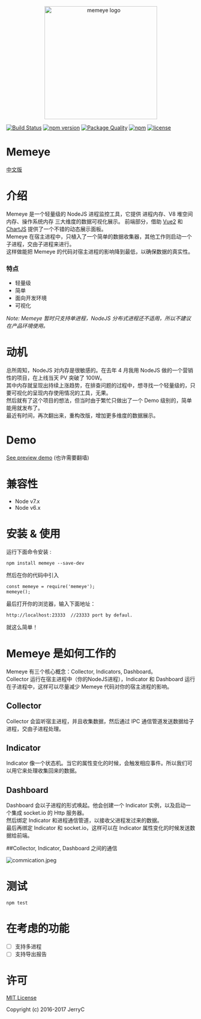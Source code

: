 <div align="center">
  <img width="300" heigth="300" src="/assets/memeye-logo.png" alt="memeye logo">
</div>

[![Build Status](https://travis-ci.org/JerryC8080/Memeye.svg?branch=master)](https://travis-ci.org/JerryC8080/Memeye) 
[![npm version](https://badge.fury.io/js/memeye.svg)](https://badge.fury.io/js/memeye) 
[![Package Quality](http://npm.packagequality.com/shield/memeye.svg)](http://packagequality.com/#?package=memeye) 
[![npm](https://img.shields.io/npm/dt/memeye.svg)](https://www.npmjs.com/package/memeye)
[![license](https://img.shields.io/github/license/mashape/apistatus.svg)](https://github.com/JerryC8080/Memeye/blob/master/LICENSE) 

# Memeye
[中文版](README_zh.md)

# 介绍
Memeye 是一个轻量级的 NodeJS 进程监控工具，它提供 进程内存、V8 堆空间内存、操作系统内存 三大维度的数据可视化展示。
前端部分，借助 [Vue2](https://github.com/vuejs/vue) 和 [ChartJS](https://github.com/chartjs/Chart.js) 提供了一个不错的动态展示面板。    
Memeye 在宿主进程中，只植入了一个简单的数据收集器，其他工作则启动一个子进程，交由子进程来进行。    
这样做能把 Memeye 的代码对宿主进程的影响降到最低，以确保数据的真实性。    

### 特点
- 轻量级
- 简单
- 面向开发环境
- 可视化

*Note: Memeye 暂时只支持单进程，NodeJS 分布式进程还不适用，所以不建议在产品环境使用。*

# 动机
总所周知，NodeJS 对内存是很敏感的。在去年 4 月我用 NodeJS 做的一个营销性的项目，在上线当天 PV 突破了 100W。        
其中内存就呈现出持续上涨趋势，在排查问题的过程中，想寻找一个轻量级的，只要可视化的呈现内存使用情况的工具，无果。        
然后就有了这个项目的想法，但当时由于繁忙只做出了一个 Demo 级别的，简单能用就发布了。    
最近有时间，再次翻出来，重构改版，增加更多维度的数据展示。    

# Demo
[See preview demo](http://jerryc8080.github.io/Memeye/) (也许需要翻墙)

# 兼容性
- Node v7.x
- Node v6.x

# 安装 & 使用

运行下面命令安装 : 

```
npm install memeye --save-dev
```


然后在你的代码中引入

```
const memeye = require('memeye');
memeye();
```

最后打开你的浏览器，输入下面地址：

```
http://localhost:23333  //23333 port by defaul.
```

就这么简单！

# Memeye 是如何工作的

Memeye 有三个核心概念：Collector, Indicators, Dashboard。    
Collector 运行在宿主进程中（你的NodeJS进程），Indicator 和 Dashboard 运行在子进程中，这样可以尽量减少 Memeye 代码对你的宿主进程的影响。    

## Collector
Collector 会监听宿主进程，并且收集数据，然后通过 IPC 通信管道发送数据给子进程，交由子进程处理。    

## Indicator
Indicator 像一个状态机。当它的属性变化的时候，会触发相应事件。所以我们可以用它来处理收集回来的数据。    

## Dashboard
Dashboard 会以子进程的形式唤起。他会创建一个 Indicator 实例，以及启动一个集成 socket.io 的 Http 服务器。    
然后绑定 Indicator 和进程通信管道，以接收父进程发过来的数据。    
最后再绑定 Indicator 和 socket.io，这样可以在 Indicator 属性变化的时候发送数据给前端。    

##Collector, Indicator, Dashboard 之间的通信

![commication.jpeg](http://obxj5yn80.bkt.clouddn.com/61A039DF1C61FEDE7DA26ED0E860C5D1.jpg)


# 测试

```
npm test
```

# 在考虑的功能
- [ ] 支持多进程
- [ ] 支持导出报告

# 许可

[MIT License](LICENSE)

Copyright (c) 2016-2017 JerryC